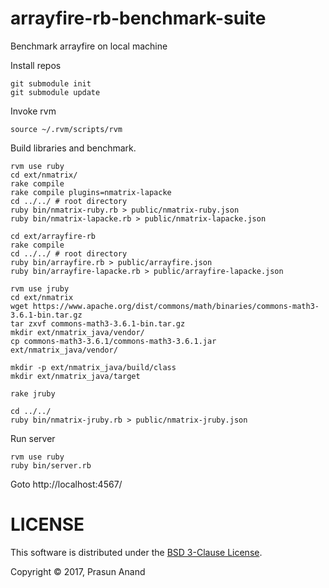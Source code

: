# arrayfire-rb-benchmark-suite

Benchmark arrayfire on local machine

Install repos
```
git submodule init
git submodule update
```

Invoke rvm
```
source ~/.rvm/scripts/rvm
```

Build libraries and benchmark.

```
rvm use ruby
cd ext/nmatrix/
rake compile
rake compile plugins=nmatrix-lapacke
cd ../../ # root directory
ruby bin/nmatrix-ruby.rb > public/nmatrix-ruby.json
ruby bin/nmatrix-lapacke.rb > public/nmatrix-lapacke.json

cd ext/arrayfire-rb
rake compile
cd ../../ # root directory
ruby bin/arrayfire.rb > public/arrayfire.json
ruby bin/arrayfire-lapacke.rb > public/arrayfire-lapacke.json

rvm use jruby
cd ext/nmatrix
wget https://www.apache.org/dist/commons/math/binaries/commons-math3-3.6.1-bin.tar.gz
tar zxvf commons-math3-3.6.1-bin.tar.gz
mkdir ext/nmatrix_java/vendor/
cp commons-math3-3.6.1/commons-math3-3.6.1.jar ext/nmatrix_java/vendor/

mkdir -p ext/nmatrix_java/build/class
mkdir ext/nmatrix_java/target

rake jruby

cd ../../
ruby bin/nmatrix-jruby.rb > public/nmatrix-jruby.json
```

Run server

```
rvm use ruby
ruby bin/server.rb
```
Goto http://localhost:4567/

# LICENSE

This software is distributed under the [BSD 3-Clause License](LICENSE).

Copyright © 2017, Prasun Anand
